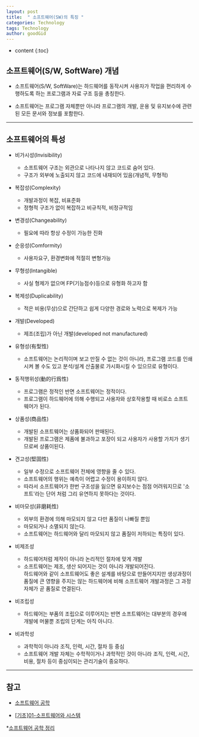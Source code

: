 ```yaml
---
layout: post
title:  " 소프트웨어(SW)의 특징 "
categories: Technology
tags: Technology
author: goodGid
---
```

* content
{:toc}

## 소프트웨어(S/W, SoftWare) 개념

* 소프트웨어(S/W, SoftWare)는 하드웨어를 동작시켜 사용자가 작업을 편리하게 수행하도록 하는 프로그램과 자료 구조 등을 총칭한다.
 
* 소프트웨어는 프로그램 자체뿐만 아니라 프로그램의 개발, 운용 및 유지보수에 관련된 모든 문서와 정보를 포함한다.










---

## 소프트웨어의 특성

* 비가시성(Invisibility) 
    - 소프트웨어 구조는 외관으로 나타나지 않고 코드로 숨어 있다.
    - 구조가 외부에 노출되지 않고 코드에 내재되어 있음(개념적, 무형적)

* 복잡성(Complexity) 
    - 개발과정이 복잡, 비표준화
    - 정형적 구조가 없이 복잡하고 비규칙적, 비정규적임

* 변경성(Changeability) 
    - 필요에 따라 항상 수정이 가능한 진화

* 순응성(Comformity) 
    - 사용자요구, 환경변화에 적절히 변형가능

* 무형성(Intangible) 
    - 사실 형제가 없으며 FP(기능점수)등으로 유형화 하고자 함

* 복제성(Duplicability) 
    - 적은 비용(무상)으로 간단하고 쉽게 다양한 경로와 노력으로 복제가 가능

* 개발(Developed) 
    - 제조(조립)가 아닌 개발(developed not manufactured)

* 유형성(有型性) 
    - 소프트웨어는 논리적이며 보고 만질 수 없는 것이 아니라, 프로그램 코드를 인쇄시켜 볼 수도 있고 분석/설계 산출물로 가시화시킬 수 있으므로 유형이다.

* 동적행위성(動的行爲性) 
    - 프로그램은 정적인 반면 소프트웨어는 정적이다. 
    - 프로그램이 하드웨어에 의해 수행되고 사용자와 상호작용할 때 비로소 소프트웨어가 된다.

* 상품성(商品性) 
    - 개발된 소프트웨어는 상품화되어 판매된다.
    - 개발된 프로그램은 제품에 불과하고 포장이 되고 사용자가 사용할 가치가 생기므로써 상품이된다.

* 견고성(堅固性) 
    - 일부 수정으로 소프트웨어 전체에 영향을 줄 수 있다.
    - 소프트웨어의 행위는 예측이 어렵고 수정이 용이하지 않다. 
    - 따라서 소프트웨어가 한번 구조성을 잃으면 유지보수는 점점 어려워지므로 '소프트'라는 단어 처럼 그리 유연하지 못하다는 것이다.

* 비마모성(非磨耗性) 
    - 외부의 환경에 의해 마모되지 않고 다만 품질이 나빠질 뿐임
    - 마모되거나 소멸되지 않는다.
    - 소프트웨어는 하드웨어와 달리 마모되지 않고 품질이 저하되는 특징이 있다.

* 비제조성 
    - 하드웨어처럼 제작이 아니라 논리적인 절차에 맞게 개발
    - 소프트웨어는 제조, 생산 되어지는 것이 아니라 개발되어진다. <br> 하드웨어와 같이 소프트웨어도 좋은 설계를 바탕으로 만들어지지만 생상과정이 품질에 큰 영향을 주지는 않는 하드웨어에 비해 소프트웨어 개발과정은 그 과정 자체가 곧 품질로 연결된다.

* 비조립성
    - 하드웨어는 부품의 조립으로 이루어지는 반면 소프트웨어는 대부분의 경우에 개발에 머물뿐 조립의 단계는 아직 아니다.

* 비과학성 
    - 과학적이 아니라 조직, 인력, 시간, 절차 등 중심
    - 소프트웨어 개발 자체는 수학적이거나 과학적인 것이 아니라 조직, 인력, 시간, 비용, 절차 등이 중심이되는 관리기술이 중요하다.






---

## 참고

* [소프트웨어 공학 ](http://blog.daum.net/techmail/2)

* [[기초]01-소프트웨어와 시스템](http://yimma.tistory.com/90)

*[소프트웨어 공학 정리](https://gracefullight.github.io/2017/02/12/%EC%86%8C%ED%94%84%ED%8A%B8%EC%9B%A8%EC%96%B4-%EA%B3%B5%ED%95%99-%EC%A0%95%EB%A6%AC/)